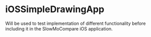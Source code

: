 iOSSimpleDrawingApp
===================

Will be used to test implementation of different functionality before including it in the SlowMoCompare iOS application.
